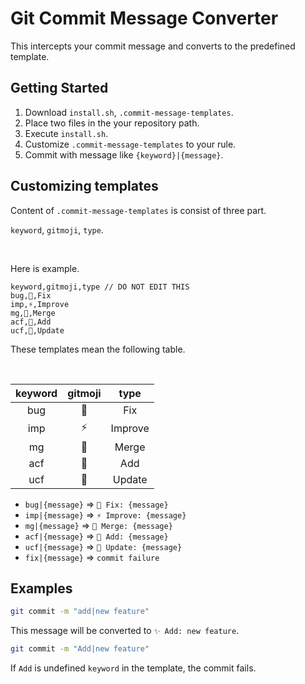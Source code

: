 # Git Commit Message Converter
This intercepts your commit message and converts to the predefined template.



## Getting Started

1. Download `install.sh`, `.commit-message-templates`.
2. Place two files in the your repository path.
3. Execute `install.sh`.
4. Customize `.commit-message-templates` to your rule.
5. Commit with message like `{keyword}|{message}`.



## Customizing templates

Content of `.commit-message-templates` is consist of three part.

`keyword`, `gitmoji`, `type`.

<br>

Here is example.

```text
keyword,gitmoji,type // DO NOT EDIT THIS
bug,🐞,Fix
imp,⚡️,Improve
mg,🔀,Merge
acf,🔧,Add
ucf,🔧,Update
```

These templates mean the following table.

<br>

| keyword | gitmoji |  type   |
| :-----: | :-----: | :-----: |
|   bug   |    🐞    |   Fix   |
|   imp   |    ⚡️    | Improve |
|   mg    |    🔀    |  Merge  |
|   acf   |    🔧    |   Add   |
|   ucf   |    🔧    | Update  |

* `bug|{message}` => `🐞 Fix: {message}`
* `imp|{message}` => `⚡️ Improve: {message}`
* `mg|{message}` => `🔀 Merge: {message}`
* `acf|{message}` => `🔧 Add: {message}`
* `ucf|{message}` => `🔧 Update: {message}`
* `fix|{message}` => `commit failure`



## Examples

```bash
git commit -m "add|new feature"
```

This message will be converted to `✨ Add: new feature`.



```bash
git commit -m "Add|new feature"
```

If `Add` is undefined `keyword` in the template, the commit fails.

